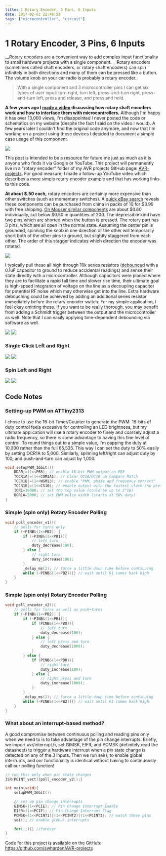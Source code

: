 ```yaml
---
title: 1 Rotary Encoder, 3 Pins, 6 Inputs
date: 2017-02-02 22:48:53
tags: ["microcontroller", "circuit"]
---
```


# 1 Rotary Encoder, 3 Pins, 6 Inputs

__Rotary encoders are a convenient way to add complex input functionality to small hardware projects with a single component. __Rotary encoders (sometimes called shaft encoders, or rotary shaft encoders) can spin infinitely in both directions and many of them can be pressed like a button. The volume knob on your car radio is probably a rotary encoder.

> With a single component and 3 microcontroller pins I can get six types of user input: turn right, turn left, press-and-turn right, press-and-turn left, press and release, and press and hold.

__A few years ago I [made a video](https://www.youtube.com/watch?v=DREGVc00FY8) discussing how rotary shaft encoders work and how to interface them with microcontrollers.__ Although I'm happy it has over 13,000 views, I'm disappointed I never posted the code or schematics on my website (despite the fact I said on the video I would). A few years later I couldn't find the original code anymore, and now that I'm working on a project using these devices I decided to document a simple case usage of this component.

![](https://www.youtube.com/embed/ZGIQm1tDnRw)

This post is intended to be a resource for future me just as much as it is anyone who finds it via Google or YouTube. This project will permanently live in a "rotary encoder" folder of my AVR projects GitHub page: [AVR-projects](https://github.com/swharden/AVR-projects). For good measure, I made a follow-up YouTube video which describes a more simple rotary encoder example and that has working links to this code.

__At about $.50 each,__ rotary encoders are certainly more expensive than other switches (such as momentary switches). A [quick eBay search](http://www.ebay.com/sch/?_nkw=rotary+encoder+10pcs) reveals these components can be purchased from china in packs of 10 for $3.99 with free shipping. [On Mouser similar components](http://www.mouser.com/ProductDetail/BI-Technologies-TT-Electronics/EN12-HN22AF25) are about $0.80 individually, cut below $0.50 in quantities of 200. The depressible kind have two pins which are shorted when the button is pressed. The rotary part has 3 pins, which are all open in the normal state. Assuming the center pin is grounded, spinning the knob in one direction or the other will temporarily short both of the other pins to ground, but slightly staggered from each other. The order of this stagger indicates which direction the encoder was rotated.

<div class="text-center">

[![](https://swharden.com/static/2017/02/02/schematic_thumb.jpg)](https://swharden.com/static/2017/02/02/schematic.png)

</div>

I typically pull these all high through 10k series resistors ([debounced](http://www.labbookpages.co.uk/electronics/debounce.html) with a 0.1uF capacitor to ground to reduce accidental readings) and sense their state directly with a microcontroller. Although capacitors were placed where they are to facilitate a rapid fall time and slower rise time, their ultimate goal is high-speed integration of voltage on the line as a decoupling capacitor for potential RF noise which may otherwise get into the line. Extra hardware debouching could be achieved by adding an additional series resistor immediately before the rotary encoder switch. For my simple application, I feel okay omitting these. If you want to be really thorough, you may benefit from adding a Schmidt trigger between the output and the microcontroller as well. Note that I can easily applying time-dependent debouncing via software as well.

<div class="text-center img-border">

[![](https://swharden.com/static/2017/02/02/scope_thumb.jpg)](https://swharden.com/static/2017/02/02/scope.jpeg)
[![](https://swharden.com/static/2017/02/02/704_thumb.jpg)](https://swharden.com/static/2017/02/02/704.jpg)

</div>

### Single Click Left and Right

<div class="text-center img-border img-small">

[![](https://swharden.com/static/2017/02/02/left_thumb.jpg)](https://swharden.com/static/2017/02/02/left.png)
[![](https://swharden.com/static/2017/02/02/right_thumb.jpg)](https://swharden.com/static/2017/02/02/right.png)

</div>

### Spin Left and Right

<div class="text-center img-border img-small">

[![](https://swharden.com/static/2017/02/02/fastLeft_thumb.jpg)](https://swharden.com/static/2017/02/02/fastLeft.png)
[![](https://swharden.com/static/2017/02/02/fastRight_thumb.jpg)](https://swharden.com/static/2017/02/02/fastRight.png)

</div>

## Code Notes

### Setting-up PWM on ATTiny2313

I chose to use the 16-bit Timer/Counter to generate the PWM. 16-bits of duty control feels excessive for controlling an LED brightness, but my ultimate application will use a rotary encoder to finely and coarsely adjust a radio frequency, so there is some advantage to having this fine level of control. To round things out to a simple value, I'm capping the duty at 10,000 rather than the full 65,535. This way I can set the duty to 50% easily by setting OCR1A to 5,000. Similarly, spinning left/right can adjust duty by 100, and push-and-turn can adjust by 1,000.

```c
void setupPWM_16bit(){
    DDRB|=(1<<PB3); // enable 16-bit PWM output on PB3
    TCCR1A|=(1<<COM1A1); // Clear OC1A/OC1B on Compare Match
    TCCR1B|=(1<<WGM13); // enable "PWM, phase and frequency correct"
    TCCR1B|=(1<<CS10); // enable output with the fastest clock (no prescaling)
    ICR1=10000; // set the top value (could be up to 2^16)
    OCR1A=5000; // set PWM pulse width (starts at 50% duty)
}
```

### Simple (spin only) Rotary Encoder Polling

```c
void poll_encoder_v1(){
    // polls for turns only
    if (~PINB&(1<<PB2)) {
        if (~PINB&(1<<PB1)){
            // left turn
            duty_decrease(100);
        } else {
            // right turn
            duty_increase(100);
        }
        _delay_ms(2); // force a little down time before continuing
        while (~PINB&(1<<PB2)){} // wait until R1 comes back high
    }
}
```

### Simple (spin only) Rotary Encoder Polling

```c
void poll_encoder_v2(){
    // polls for turns as well as push+turns
    if (~PINB&(1<<PB2)) {
        if (~PINB&(1<<PB1)){
            if (PINB&(1<<PB0)){
                // left turn
                duty_decrease(100);
            } else {
                // left press and turn
                duty_decrease(1000);
            }
        } else {
            if (PINB&(1<<PB0)){
                // right turn
                duty_increase(100);
            } else {
                // right press and turn
                duty_increase(1000);
            }
        }
        _delay_ms(2); // force a little down time before continuing
        while (~PINB&(1<<PB2)){} // wait until R1 comes back high
    }
}
```

### What about an interrupt-based method?

A good compromise between continuous polling and reading pins only when we need to is to take advantage of the pin change interrupts. Briefly, we import avr/interrupt.h, set GIMSK, EIFR, and PCMSK (definitely read the datasheet) to trigger a hardware interrupt when a pin state change is detected on any of the 3 inputs. Then we run sei(); to enable global interrupts, and our functionality is identical without having to continuously call our polling function!

```c
// run this only when pin state changes
ISR(PCINT_vect){poll_encoder_v2();}

int main(void){
    setupPWM_16bit();

    // set up pin change interrupts
    GIMSK=(1<<PCIE); // Pin Change Interrupt Enable
    EIFR=(1<<PCIF); // Pin Change Interrupt Flag
    PCMSK=(1<<PCINT1)|(1<<PCINT2)|(1<<PCINT3); // watch these pins
    sei(); // enable global interrupts

    for(;;){} //forever
}
```

Code for this project is available on the GitHub: https://github.com/swharden/AVR-projects